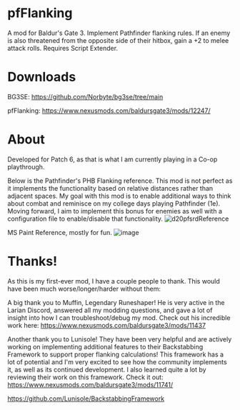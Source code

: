 # pfFlanking
A mod for Baldur's Gate 3. Implement Pathfinder flanking rules. If an enemy is also threatened from the opposite side of their hitbox, gain a +2 to melee attack rolls. Requires Script Extender.

# Downloads
BG3SE: https://github.com/Norbyte/bg3se/tree/main

pfFlanking: https://www.nexusmods.com/baldursgate3/mods/12247/

# About
Developed for Patch 6, as that is what I am currently playing in a Co-op playthrough.

Below is the Pathfinder's PHB Flanking reference. This mod is not perfect as it implements the functionality based on relative distances rather than adjacent spaces. My goal with this mod is to enable additional ways to think about combat and reminisce on my college days playing Pathfinder (1e). Moving forward, I aim to implement this bonus for enemies as well with a configuration file to enable/disable that functionality.
![d20pfsrdReference](https://github.com/user-attachments/assets/2582b4fd-9947-4d4a-99b4-62f676f816ca)

MS Paint Reference, mostly for fun.
![image](https://github.com/user-attachments/assets/29433091-5f07-430a-b02d-0898f774c157)


# Thanks!
As this is my first-ever mod, I have a couple people to thank. This would have been much worse/longer/harder without them:

A big thank you to Muffin, Legendary Runeshaper! He is very active in the Larian Discord, answered all my modding questions, and gave a lot of insight into how I can troubleshoot/debug my mod. Check out his incredible work here: https://www.nexusmods.com/baldursgate3/mods/11437

Another thank you to Lunisole! They have been very helpful and are actively working on implementing additional features to their Backstabbing Framework to support proper flanking calculations! This framework has a lot of potential and I'm very excited to see how the community implements it, as well as its continued development. I also learned quite a lot by reviewing their work on this framework. Check it out: https://www.nexusmods.com/baldursgate3/mods/11741/


https://github.com/Lunisole/BackstabbingFramework
